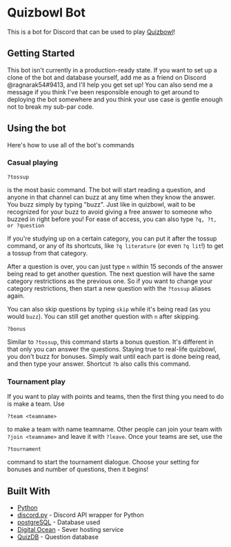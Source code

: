 # Quizbowl Bot

This is a bot for Discord that can be used to play [Quizbowl](https://www.naqt.com/about/quiz-bowl.html)!

## Getting Started

This bot isn't currently in a production-ready state. If you want to set up a clone of the bot and database yourself, add me as a friend on Discord @ragnarak54#9413, and I'll help you get set up! You can also send me a message if you think I've been responsible enough to get around to deploying the bot somewhere and you think your use case is gentle enough not to break my sub-par code.

## Using the bot

Here's how to use all of the bot's commands

### Casual playing

```
?tossup
```

is the most basic command. The bot will start reading a question, and anyone in that channel can buzz at any time when they know the answer. You buzz simply by typing "buzz". Just like in quizbowl, wait to be recognized for your buzz to avoid giving a free answer to someone who buzzed in right before you! For ease of access, you can also type `?q, ?t, or ?question`

If you're studying up on a certain category, you can put it after the tossup command, or any of its shortcuts, like `?q literature` (or even `?q lit`!) to get a tossup from that category.

After a question is over, you can just type `n` within 15 seconds of the answer being read to get another question. The next question will have the same category restrictions as the previous one. So if you want to change your category restrictions, then start a new question with the `?tossup` aliases again. 

You can also skip questions by typing `skip` while it's being read (as you would `buzz`). You can still get another question with `n` after skipping.

```
?bonus
```

Similar to `?tossup`, this command starts a bonus question. It's different in that only you can answer the questions. Staying true to real-life quizbowl, you don't buzz for bonuses. Simply wait until each part is done being read, and then type your answer. Shortcut `?b` also calls this command.

### Tournament play

If you want to play with points and teams, then the first thing you need to do is make a team. Use

```
?team <teamname>
```

to make a team with name teamname. Other people can join your team with `?join <teamname>` and leave it with `?leave`.
Once your teams are set, use the 

```
?tournament
```

command to start the tournament dialogue. Choose your setting for bonuses and number of questions, then it begins!


## Built With

* [Python](https://www.python.org/)
* [discord.py](https://github.com/Rapptz/discord.py) - Discord API wrapper for Python
* [postgreSQL](https://www.postgresql.org/) - Database used
* [Digital Ocean](https://www.digitalocean.com/) - Sever hosting service
* [QuizDB](https://quizdb.org) - Question database
